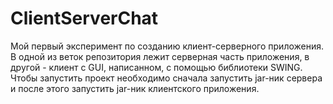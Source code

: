 # ClientServerChat
Мой первый эксперимент по созданию клиент-серверного приложения.
В одной из веток репозитория лежит серверная часть приложения, в другой - клиент с GUI, написанном, с помощью библиотеки SWING.
Чтобы запустить проект необходимо сначала запустить jar-ник сервера и после этого запустить jar-ник клиентского приложения.
